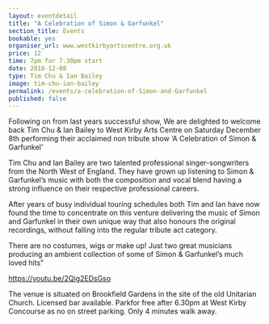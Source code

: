 ```yaml
---
layout: eventdetail
title: "A Celebration of Simon & Garfunkel"
section_title: Events
bookable: yes
organiser_url: www.westkirbyartscentre.org.uk
price: 12
time: 7pm for 7.30pm start
date: 2018-12-08
type: Tim Chu & Ian Bailey
image: tim-chu-ian-bailey
permalink: /events/a-celebration-of-Simon-and-Garfunkel
published: false
---
```


Following on from last years successful show, We are delighted to welcome back Tim Chu & Ian Bailey to West Kirby Arts Centre on Saturday December 8th performing their acclaimed non tribute show ‘A Celebration of Simon & Garfunkel’

Tim Chu and Ian Bailey are two talented professional singer-songwriters from the North West of England.
They have grown up listening to Simon & Garfunkel’s music with both the composition and vocal blend having a strong influence on their respective professional careers.

After years of busy individual touring schedules both Tim and Ian have now found the time to concentrate on this venture delivering the music of Simon and Garfunkel in their own unique way that also honours the original recordings, without falling into the regular tribute act category.

There are no costumes, wigs or make up!  Just two great musicians producing an ambient collection of some of Simon & Garfunkel’s much loved hits”

https://youtu.be/2Qig2EDsGso

The venue is situated on Brookfield Gardens in the site of the old Unitarian Church. Licensed bar available. Parkfor free after 6.30pm at West Kirby Concourse as no on street parking. Only 4 minutes walk away.
